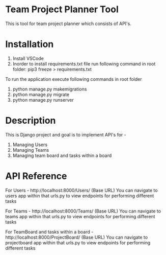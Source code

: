 # Team Project Planner Tool
This is tool for team project planner which consists of API's.

# Installation
1. Install VSCode
2. Inorder to install requirements.txt file run following command in root folder:
   pip3 freeze > requirements.txt

To run the application execute following commands in root folder
1. python manage.py makemigrations
2. python manage.py migrate
3. python manage.py runserver

# Description
This is Django project and goal is to implement API's for - 
1. Managing Users
2. Managing Teams
3. Managing team board and tasks within a board

# API Reference
For Users - 
http://localhost:8000/Users/ (Base URL)
You can navigate to users app within that urls.py to view endpoints for performing different tasks

For Teams - 
http://localhost:8000/Teams/ (Base URL)
You can navigate to teams app within that urls.py to view endpoints for performing different tasks

For TeamBoard and tasks within a board - 
http://localhost:8000/ProjectBoard/ (Base URL)
You can navigate to projectboard app within that urls.py to view endpoints for performing different tasks



